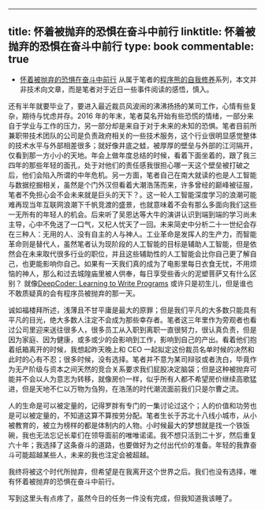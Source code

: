 
---
title: 怀着被抛弃的恐惧在奋斗中前行
linktitle: 怀着被抛弃的恐惧在奋斗中前行
type: book
commentable: true
---

- [怀着被抛弃的恐惧在奋斗中前行](https://zhuanlan.zhihu.com/p/25435411) 从属于笔者的[程序熊的自我修养](https://github.com/wx-chevalier/Coder-Knowledge-Graph/tree/master/I-AM-Coder)系列，本文并非技术向文章，而是笔者对于近日一些事件阅读的感悟，慎入。

还有半年就要毕业了，要进入最近裁员风波闹的沸沸扬扬的某司工作，心情有些复杂，期待与忧虑并存。2016 年的年末，笔者莫名开始有些恐慌的情绪，一部分来自于学业与工作的压力，另一部分却是来自于对于未来的未知的恐惧。笔者目前所兼职带技术团队的公司是负责政府相关的一些技术服务，这个行业很明显感觉整体的技术水平与外部相差很多；就好像井底之蛙，被厚厚的壁垒与外部的江河隔开，仅看到那一方小小的天地。年会上做年度总结的时候，看着下面坐着的，跟了我三四年的那些年轻的面孔，处于对他们的责任感我很担心哪一天这个壁垒被打破之后，他们会陷入所谓的中年危机。另一方面，笔者自己在南大就读的也是人工智能与数据挖掘相关，虽然是个门外汉但看着大潮浩荡而来，许多曾经的巅峰被征服，笔者不免担心会不会未来就是巨头的天下？。这一轮人工智能深度学习的浪潮可能难再现当年互联网浪潮下千帆竞渡的盛景，也就意味着不会有那么多面向我们这些一无所有的年轻人的机会。后来听了吴恩达等大牛的演讲认识到端到端的学习尚未主导，心中不免送了一口气，又杞人忧天了一回。未来简史中分析二十一世纪会存在三种人：无用的人、没有自主的人与神人。工业革命是发挥人的生产力，而智能革命则是替代人，虽然笔者认为现阶段的人工智能的目标是辅助人工智能，但是依然会在未来取代很多行业的职位，并且这些辅助性的人工智能会比你自己更了解自己，也更能影响你自己。如果有一天我们真的成为了电影里每日衣食无忧，不用烦恼的神人，那么和过去城隍庙里被人供奉，每日享受些香火的泥塑菩萨又有什么区别？ 就像[DeepCoder: Learning to Write Programs](https://arxiv.org/abs/1611.01989) 或许只是初生儿，但是谁也不敢质疑真的会有程序员被抛弃的那一天。

诚如福楼拜所述，浅薄且不甘平庸是最大的原罪；但是我们平凡的大多数只能具有平凡的目光，绝大多数人注定不会成为那些幸存者。笔者这三年里作为旁观者也看过公司里迎来送往很多人，很多员工从入职到离职一直很努力，很认真负责，但是因为家庭、因为健康，或多或少的会影响到工作，影响到自己的产出。看着他们抱着纸箱离开的时候，我想起昨天晚上和 CEO 一起拟定这份裁员名单时候的决然和此时的心有不忍；很多时候，没有选择。笔者并不意为某司辩驳或者洗白，毕竟作为无产阶级与资本之间天然的竞合关系要求我们屁股决定脑袋；但是这种被抛弃可能并不会以人为意志为转移，就像房价一样，似乎所有人都不希望房价继续高歌猛进，但是天地不仁以万物为刍狗，在浩荡的时代潮流面前我们只是尔曹之流。

人的生命是可以被定量的，记得罗胖有专门的一集讨论过这个；人的价值和功劳也是可以被定量的，不知道这算不算按劳分配。笔者生长于苏北十八线小城市，从小被教育的，被立为榜样的都是体制内的人物。小时候最大的梦想就是找一个铁饭碗，我也无法忘记长辈们在领导面前的唯唯诺诺。我不想只活到二十岁，然后重复六十年；我选择了这条奋斗的道路，也要做好为之付出代价的准备。年轻的我靠奋斗可能超越某些人，未来的我也注定会被超越。

我终将被这个时代所抛弃，但希望是在我离开这个世界之后。我们也没有选择，唯有怀着被抛弃的恐惧在奋斗中前行。

写到这里头有点疼了，虽然今日的任务一件没有完成，但我知道我该睡了。

    